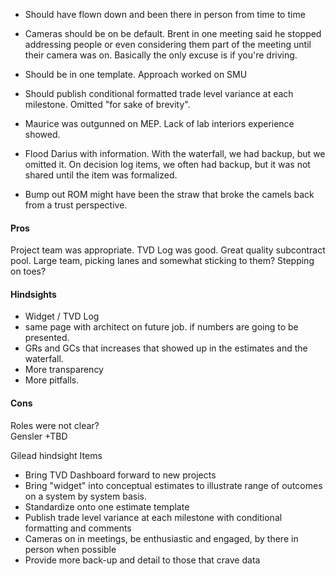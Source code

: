 
- Should have flown down and been there in person from time to time
- Cameras should be on be default.  Brent in one meeting said he stopped addressing people or even considering them part of the meeting until their camera was on. Basically the only excuse is if you're driving.  
- Should be in one template.  Approach worked on SMU
- Should publish conditional formatted trade level variance at each milestone.  Omitted "for sake of brevity".

- Maurice was outgunned on MEP.  Lack of lab interiors experience showed.  
- Flood Darius with information.  With the waterfall, we had backup, but we omitted it.  On decision log items, we often had backup, but it was not shared until the item was formalized.  
- Bump out ROM might have been the straw that broke the camels back from a trust perspective.  

#### Pros
Project team was appropriate.
TVD Log was good.
Great quality subcontract pool.
Large team, picking lanes and somewhat sticking to them?  Stepping on toes?  
#### Hindsights
- Widget / TVD Log
- same page with architect on future job.  if numbers are going to be presented.  
- GRs and GCs that increases that showed up in the estimates and the waterfall.  
- More transparency
- More pitfalls.  


#### Cons
Roles were not clear?  
Gensler +TBD

Gilead hindsight Items
- Bring TVD Dashboard forward to new projects
- Bring "widget" into conceptual estimates to illustrate range of outcomes on a system by system basis.
- Standardize onto one estimate template
- Publish trade level variance at each milestone with conditional formatting and comments
- Cameras on in meetings, be enthusiastic and engaged, by there in person when possible
- Provide more back-up and detail to those that crave data